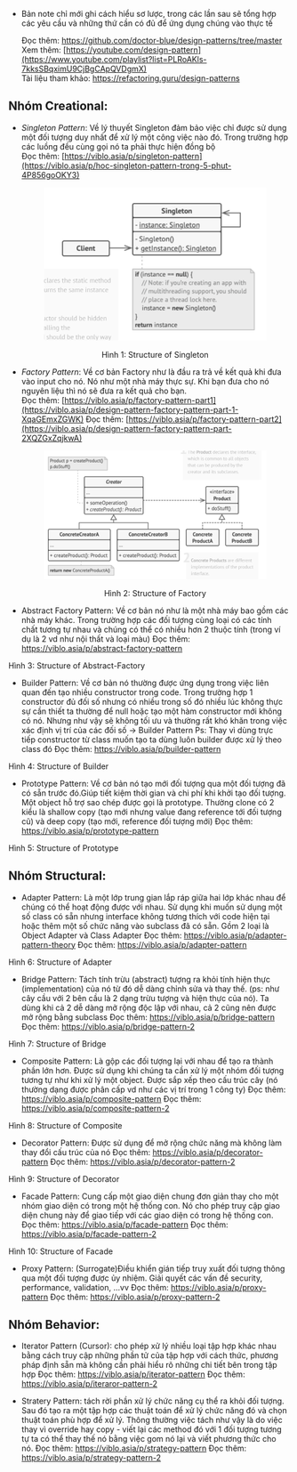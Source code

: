 * Bản note chỉ mới ghi cách hiểu sơ lược, trong các lần sau sẽ tổng hợp các yêu cầu và những thứ cần có đủ để ứng dụng chúng vào thực tế

  Đọc thêm: https://github.com/doctor-blue/design-patterns/tree/master  
  Xem thêm: [https://youtube.com/design-pattern](https://www.youtube.com/playlist?list=PLRoAKls-7kksSBqximU9CjBgCApQVDgmX)  
  Tài liệu tham khảo: https://refactoring.guru/design-patterns

## Nhóm Creational:
-	*Singleton Pattern*: Về lý thuyết Singleton đảm bảo việc chỉ được sử dụng một đối tượng duy nhất để xử lý một công việc nào đó. Trong trường hợp các luồng đều cùng gọi nó ta phải thực hiện đồng bộ  
  Đọc thêm: [https://viblo.asia/p/singleton-pattern](https://viblo.asia/p/hoc-singleton-pattern-trong-5-phut-4P856goOKY3)
 	<p align="center">
    <img src="https://github.com/kien091/design-pattern/blob/master/Image/singleton.png?raw=true" />
    <p align="center">Hình 1: Structure of Singleton</p>
  </p>

-	*Factory Pattern*: Về cơ bản Factory như là đầu ra trả về kết quả khi đưa vào input cho nó. Nó như một nhà máy thực sự. Khi bạn đưa cho nó nguyên liệu thì nó sẽ đưa ra kết quả cho bạn.  
  Đọc thêm: [https://viblo.asia/p/factory-pattern-part1](https://viblo.asia/p/design-pattern-factory-pattern-part-1-XqaGEmxZGWK)
 	Đọc thêm: [https://viblo.asia/p/factory-pattern-part2](https://viblo.asia/p/design-pattern-factory-pattern-part-2XQZGxZqjkwA)  
 	<p align="center">
    <img src="https://github.com/kien091/design-pattern/blob/master/Image/factory.png?raw=true" />
    <p align="center">Hình 2: Structure of Factory</p>
  </p>

-	Abstract Factory Pattern: Về cơ bản nó như là một nhà máy bao gồm các nhà máy khác. Trong trường hợp các đối tượng cùng loại có các tính chất tương tự nhau và chúng có thể có nhiều hơn 2 thuộc tính (trong ví dụ là 2 vd như nội thất và loại màu)
Đọc thêm: https://viblo.asia/p/abstract-factory-pattern
 
Hình 3: Structure of Abstract-Factory

-	Builder Pattern: Về cơ bản nó thường được ứng dụng trong việc liên quan đến tạo nhiều constructor trong code. Trong trường hợp 1 constructor đủ đối số nhưng có nhiều trong số đó nhiều lúc không thực sự cần thiết ta thường để null hoặc tạo một hàm constructor mới không có nó. Nhưng như vậy sẽ không tối ưu và thường rất khó khăn trong việc xác định vị trí của các đối số → Builder Pattern
Ps: Thay vì dùng trực tiếp constructor từ class muốn tạo ta dùng luôn builder được xử lý theo class đó
Đọc thêm: https://viblo.asia/p/builder-pattern
 
Hình 4: Structure of Builder

-	Prototype Pattern: Về cơ bản nó tạo mới đối tượng qua một đối tượng đã có sẵn trước đó.Giúp tiết kiệm thời gian và chi phí khi khởi tạo đối tượng. Một object hỗ trợ sao chép được gọi là prototype. Thường clone có 2 kiểu là shallow copy (tạo mới nhưng value đang reference tới đối tượng cũ) và deep copy (tạo mới, reference đối tượng mới)
Đọc thêm: https://viblo.asia/p/prototype-pattern
 
Hình 5: Structure of Prototype 
## Nhóm Structural:
-	Adapter Pattern: Là một lớp trung gian lắp ráp giữa hai lớp khác nhau để chúng có thể hoạt động được với nhau. Sử dụng khi muốn sử dụng một số class có sẵn nhưng interface không tương thích với code hiện tại hoặc thêm một số chức năng vào subclass đã có sẵn. Gồm 2 loại là Object Adapter và Class Adapter
Đọc thêm: https://viblo.asia/p/adapter-pattern-theory
Đọc thêm: https://viblo.asia/p/adapter-pattern
 
Hình 6: Structure of Adapter

-	Bridge Pattern: Tách tính trừu (abstract) tượng ra khỏi tính hiện thực (implementation) của nó từ đó dễ dàng chỉnh sửa và thay thế. (ps: như cây cầu với 2 bên cầu là 2 dạng trừu tượng và hiện thực của nó). Ta dùng khi cả 2 dễ dàng mở rộng độc lập với nhau, cả 2 cũng nên được mở rộng bằng subclass
Đọc thêm: https://viblo.asia/p/bridge-pattern
Đọc thêm: https://viblo.asia/p/bridge-pattern-2
 
Hình 7: Structure of Bridge

-	Composite Pattern: Là gộp các đối tượng lại với nhau để tạo ra thành phần lớn hơn. Được sử dụng khi chúng ta cần xử lý một nhóm đối tượng tương tự như khi xử lý một object. Được sắp xếp theo cấu trúc cây (nó thường dạng được phân cấp vd như các vị trí trong 1 công ty)
Đọc thêm: https://viblo.asia/p/composite-pattern
Đọc thêm: https://viblo.asia/p/composite-pattern-2
 
Hình 8: Structure of Composite

-	Decorator Pattern: Được sử dụng để mở rộng chức năng mà không làm thay đổi cấu trúc của nó
Đọc thêm: https://viblo.asia/p/decorator-pattern
Đọc thêm: https://viblo.asia/p/decorator-pattern-2
 
Hình 9: Structure of Decorator

-	Facade Pattern: Cung cấp một giao diện chung đơn giản thay cho một nhóm giao diện có trong một hệ thống con. Nó cho phép truy cập giao diện chung này để giao tiếp với các giao diện có trong hệ thống con.
Đọc thêm: https://viblo.asia/p/facade-pattern
Đọc thêm: https://viblo.asia/p/facade-pattern-2

 
Hình 10: Structure of Facade

-	Proxy Pattern: (Surrogate)Điều khiển gián tiếp truy xuất đối tượng thông qua một đối tượng được ủy nhiệm. Giải quyết các vấn đề security, performance, validation, …vv
Đọc thêm: https://viblo.asia/p/proxy-pattern
Đọc thêm: https://viblo.asia/p/proxy-pattern-2

## Nhóm Behavior:
-	Iterator Pattern (Cursor): cho phép xử lý nhiều loại tập hợp khác nhau bằng cách truy cập những phần tử của tập hợp với cách thức, phương pháp định sẵn mà không cần phải hiểu rõ những chi tiết bên trong tập hợp 
Đọc thêm: https://viblo.asia/p/iterator-pattern
Đọc thêm: https://viblo.asia/p/iteraror-pattern-2

-	Stratery Pattern: tách rời phần xử lý chức năng cụ thể ra khỏi đối tượng. Sau đó tạo ra một tập hợp các thuật toán để xử lý chức năng đó và chọn thuật toán phù hợp để xử lý. Thông thường việc tách như vậy là do việc thay vì override hay copy - viết lại các method đó với 1 đối tượng tương tự ta có thể thay thế nó bằng việc gom nó lại và viết phương thức cho nó.
Đọc thêm: https://viblo.asia/p/strategy-pattern
Đọc thêm: https://viblo.asia/p/strategy-pattern-2

 
